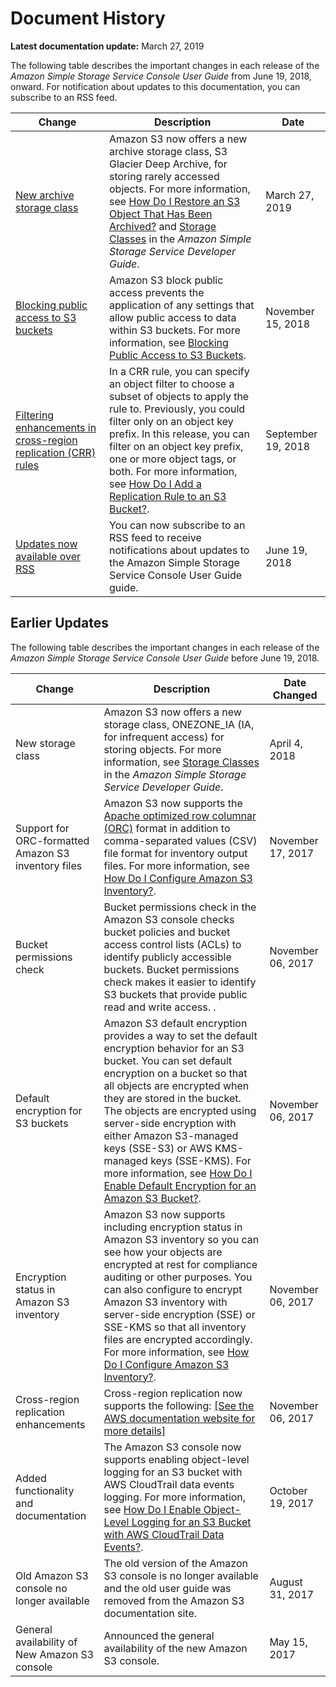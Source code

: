 # Document History<a name="document-history"></a>

**Latest documentation update:** March 27, 2019

The following table describes the important changes in each release of the *Amazon Simple Storage Service Console User Guide* from June 19, 2018, onward\. For notification about updates to this documentation, you can subscribe to an RSS feed\.

| Change | Description | Date | 
| --- |--- |--- |
| [ New archive storage class ](#document-history) | Amazon S3 now offers a new archive storage class, S3 Glacier Deep Archive, for storing rarely accessed objects\. For more information, see [ How Do I Restore an S3 Object That Has Been Archived?](https://docs.aws.amazon.com/AmazonS3/latest/user-guide/restore-archived-objects.html) and [Storage Classes](https://docs.aws.amazon.com/AmazonS3/latest/dev/storage-class-intro.html) in the *Amazon Simple Storage Service Developer Guide*\.  | March 27, 2019 | 
| [ Blocking public access to S3 buckets ](#document-history) |  Amazon S3 block public access prevents the application of any settings that allow public access to data within S3 buckets\. For more information, see [Blocking Public Access to S3 Buckets](https://docs.aws.amazon.com/AmazonS3/latest/user-guide/block-public-access.html)\.  | November 15, 2018 | 
| [ Filtering enhancements in cross\-region replication \(CRR\) rules ](#document-history) |  In a CRR rule, you can specify an object filter to choose a subset of objects to apply the rule to\. Previously, you could filter only on an object key prefix\. In this release, you can filter on an object key prefix, one or more object tags, or both\. For more information, see [How Do I Add a Replication Rule to an S3 Bucket?](https://docs.aws.amazon.com/AmazonS3/latest/user-guide/enable-replication.html)\.  | September 19, 2018 | 
| [Updates now available over RSS](#document-history) | You can now subscribe to an RSS feed to receive notifications about updates to the Amazon Simple Storage Service Console User Guide guide\. | June 19, 2018 | 

## Earlier Updates<a name="earlier-doc-history"></a>

The following table describes the important changes in each release of the *Amazon Simple Storage Service Console User Guide* before June 19, 2018\. 


| Change | Description | Date Changed | 
| --- | --- | --- | 
| New storage class  |  Amazon S3 now offers a new storage class, ONEZONE\_IA \(IA, for infrequent access\) for storing objects\. For more information, see [Storage Classes](https://docs.aws.amazon.com/AmazonS3/latest/dev/storage-class-intro.html) in the *Amazon Simple Storage Service Developer Guide*\.   |  April 4, 2018  | 
| Support for ORC\-formatted Amazon S3 inventory files | Amazon S3 now supports the [Apache optimized row columnar \(ORC\)](https://orc.apache.org/) format in addition to comma\-separated values \(CSV\) file format for inventory output files\. For more information, see [How Do I Configure Amazon S3 Inventory?](configure-inventory.md)\.  |  November 17, 2017 | 
| Bucket permissions check | Bucket permissions check in the Amazon S3 console checks bucket policies and bucket access control lists \(ACLs\) to identify publicly accessible buckets\. Bucket permissions check makes it easier to identify S3 buckets that provide public read and write access\. \.  |  November 06, 2017  | 
| Default encryption for S3 buckets |  Amazon S3 default encryption provides a way to set the default encryption behavior for an S3 bucket\. You can set default encryption on a bucket so that all objects are encrypted when they are stored in the bucket\. The objects are encrypted using server\-side encryption with either Amazon S3\-managed keys \(SSE\-S3\) or AWS KMS\-managed keys \(SSE\-KMS\)\. For more information, see [How Do I Enable Default Encryption for an Amazon S3 Bucket?](default-bucket-encryption.md)\.  |  November 06, 2017 | 
| Encryption status in Amazon S3 inventory | Amazon S3 now supports including encryption status in Amazon S3 inventory so you can see how your objects are encrypted at rest for compliance auditing or other purposes\. You can also configure to encrypt Amazon S3 inventory with server\-side encryption \(SSE\) or SSE\-KMS so that all inventory files are encrypted accordingly\. For more information, see [How Do I Configure Amazon S3 Inventory?](configure-inventory.md)\.  |  November 06, 2017 | 
| Cross\-region replication enhancements | Cross\-region replication now supports the following: [\[See the AWS documentation website for more details\]](http://docs.aws.amazon.com/AmazonS3/latest/user-guide/document-history.html)  |  November 06, 2017 | 
| Added functionality and documentation |  The Amazon S3 console now supports enabling object\-level logging for an S3 bucket with AWS CloudTrail data events logging\. For more information, see [How Do I Enable Object\-Level Logging for an S3 Bucket with AWS CloudTrail Data Events?](enable-cloudtrail-events.md)\.   |  October 19, 2017 | 
| Old Amazon S3 console no longer available |  The old version of the Amazon S3 console is no longer available and the old user guide was removed from the Amazon S3 documentation site\.   |  August 31, 2017 | 
| General availability of New Amazon S3 console |  Announced the general availability of the new Amazon S3 console\.   |  May 15, 2017  | 